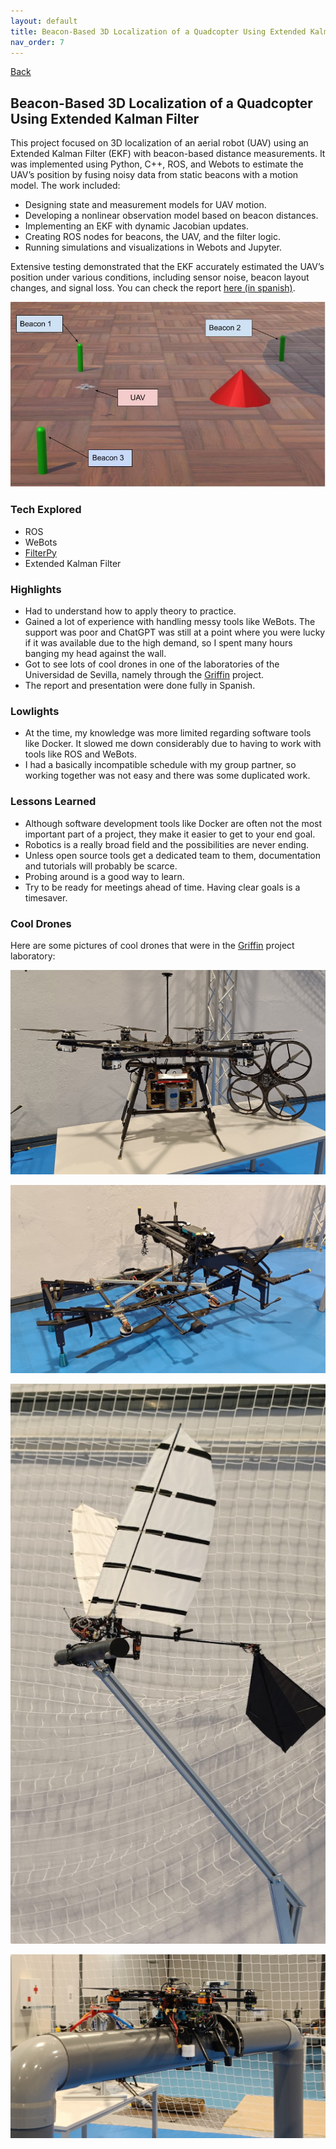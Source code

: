 ```yaml
---
layout: default
title: Beacon-Based 3D Localization of a Quadcopter Using Extended Kalman Filter
nav_order: 7
---
```


[Back](projects.md)

## Beacon-Based 3D Localization of a Quadcopter Using Extended Kalman Filter

This project focused on 3D localization of an aerial robot (UAV) using an Extended Kalman Filter (EKF) with beacon-based distance measurements. It was implemented using Python, C++, ROS, and Webots to estimate the UAV’s position by fusing noisy data from static beacons with a motion model. The work included:

- Designing state and measurement models for UAV motion.
- Developing a nonlinear observation model based on beacon distances.
- Implementing an EKF with dynamic Jacobian updates.
- Creating ROS nodes for beacons, the UAV, and the filter logic.
- Running simulations and visualizations in Webots and Jupyter.

Extensive testing demonstrated that the EKF accurately estimated the UAV’s position under various conditions, including sensor noise, beacon layout changes, and signal loss.
You can check the report [here (in spanish)](/documents/ROS_EKF_WITH_BEACONS.pdf).

![simulation](/images/projects/ekf/simulation.jpg)

### Tech Explored

- ROS
- WeBots
- [FilterPy](https://filterpy.readthedocs.io/en/latest/#)
- Extended Kalman Filter

### Highlights

- Had to understand how to apply theory to practice.
- Gained a lot of experience with handling messy tools like WeBots. The support was poor and ChatGPT was still at a point where you were lucky if it was available due to the high demand, so I spent many hours banging my head against the wall.
- Got to see lots of cool drones in one of the laboratories of the Universidad de Sevilla, namely through the [Griffin](https://griffin-erc-advanced-grant.eu/) project.
- The report and presentation were done fully in Spanish.

### Lowlights

- At the time, my knowledge was more limited regarding software tools like Docker. It slowed me down considerably due to having to work with tools like ROS and WeBots.
- I had a basically incompatible schedule with my group partner, so working together was not easy and there was some duplicated work.

### Lessons Learned

- Although software development tools like Docker are often not the most important part of a project, they make it easier to get to your end goal.
- Robotics is a really broad field and the possibilities are never ending.
- Unless open source tools get a dedicated team to them, documentation and tutorials will probably be scarce.
- Probing around is a good way to learn.
- Try to be ready for meetings ahead of time. Having clear goals is a timesaver.

### Cool Drones

Here are some pictures of cool drones that were in the [Griffin](https://griffin-erc-advanced-grant.eu/) project laboratory:

![Big Boy](/images/projects/ekf/ganda_drone.jpg)

![Tunnel Inspection Boy](/images/projects/ekf/longo.jpg)

![Birdie](/images/projects/ekf/passaro.jpg)

![Blurry Pipe Boy](/images/projects/ekf/pipe.jpg)
